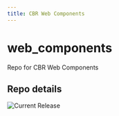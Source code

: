```yaml
---
title: CBR Web Components
---
```


# web_components
Repo for CBR Web Components


## Repo details

![Current Release](https://img.shields.io/badge/release-v0.10.0-blue)

